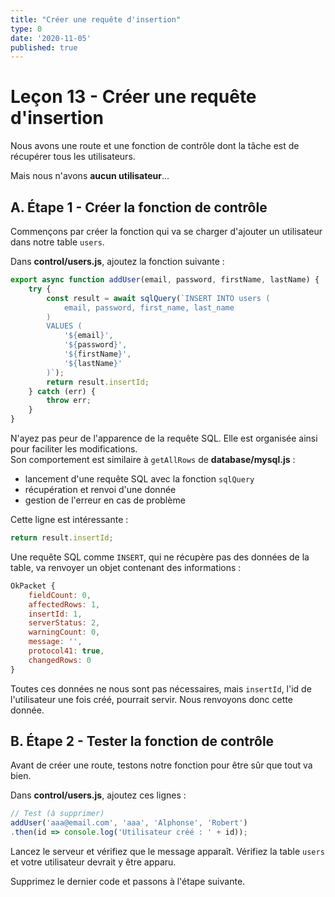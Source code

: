 ```yaml
---
title: "Créer une requête d'insertion"
type: 0
date: '2020-11-05'
published: true
---
```


# Leçon 13 - Créer une requête d'insertion

Nous avons une route et une fonction de contrôle dont la tâche est de récupérer tous les utilisateurs.

Mais nous n'avons **aucun utilisateur**...


## A. Étape 1 - Créer la fonction de contrôle

Commençons par créer la fonction qui va se charger d'ajouter un utilisateur dans notre table `users`.

Dans **control/users.js**, ajoutez la fonction suivante :

```js
export async function addUser(email, password, firstName, lastName) {
    try {
        const result = await sqlQuery(`INSERT INTO users (
            email, password, first_name, last_name
        )
        VALUES (
            '${email}',
            '${password}',
            '${firstName}',
            '${lastName}'
        )`);
        return result.insertId;
    } catch (err) {
        throw err;
    }
}
```

N'ayez pas peur de l'apparence de la requête SQL. Elle est organisée ainsi pour faciliter les modifications.  
Son comportement est similaire à `getAllRows` de **database/mysql.js** :
- lancement d'une requête SQL avec la fonction `sqlQuery`
- récupération et renvoi d'une donnée
- gestion de l'erreur en cas de problème

Cette ligne est intéressante :

```js
return result.insertId;
```

Une requête SQL comme `INSERT`, qui ne récupère pas des données de la table, va renvoyer un objet contenant des informations :

```js
OkPacket {
    fieldCount: 0,
    affectedRows: 1,
    insertId: 1,
    serverStatus: 2,
    warningCount: 0,
    message: '',
    protocol41: true,
    changedRows: 0
}
```

Toutes ces données ne nous sont pas nécessaires, mais `insertId`, l'id de l'utilisateur une fois créé, pourrait servir. Nous renvoyons donc cette donnée.


## B. Étape 2 - Tester la fonction de contrôle

Avant de créer une route, testons notre fonction pour être sûr que tout va bien.

Dans **control/users.js**, ajoutez ces lignes :
```js
// Test (à supprimer)
addUser('aaa@email.com', 'aaa', 'Alphonse', 'Robert')
.then(id => console.log('Utilisateur créé : ' + id));
```

Lancez le serveur et vérifiez que le message apparaît. Vérifiez la table `users` et votre utilisateur devrait y être apparu.

Supprimez le dernier code et passons à l'étape suivante.

